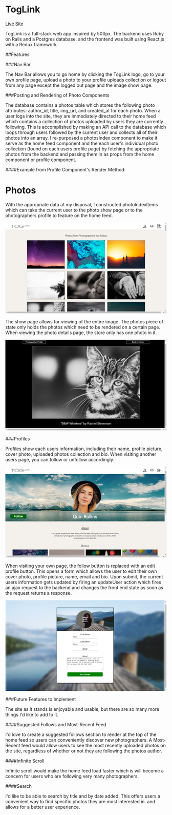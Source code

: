 # TogLink


[Live Site](www.toglink.com)

TogLink is a full-stack web app inspired by 500px. The backend uses Ruby on Rails and a Postgres database, and the frontend was built using React.js with a Redux framework.

##Features


###Nav Bar

The Nav Bar allows you to go home by clicking the TogLink logo, go to your own profile page, upload a photo to your profile uploads collection or logout from any page except the logged out page and the image show page.


###Posting and Rendering of Photo Components

The database contains a photos table which stores the following photo attributes: author_id, title, img_url, and created_at for each photo. When a user logs into the site, they are immediately directed to their home feed which contains a collection of photos uploaded by users they are currently following. This is accomplished by making an API call to the database which loops through users followed by the current user and collects all of their photos into an array. I re-purposed a photosIndex component to make it serve as the home feed component and the each user's individual photo collection (found on each users profile page) by fetching the appropriate photos from the backend and passing them in as props from the home component or profile component.

####Example from Profile Component's Render Method:

  </div>
    <h1>Photos</h1>
    <PhotosIndexContainer photos={this.props.user.photos || []} />
  </div>


 With the appropriate data at my disposal, I constructed photoIndexItems which can take the current user to the photo show page or to the photographers profile to feature on the home feed.

![homefeed][homefeed]

The show page allows for viewing of the entire image. The photos piece of state only holds the photos which need to be rendered on a certain page. When viewing the photo details page, the store only has one photo in it.

![show][show]

###Profiles

Profiles show each users information, including their name, profile picture, cover photo, uploaded photos collection and bio. When visiting another users page, you can follow or unfollow accordingly.

![profile][profile]

When visiting your own page, the follow button is replaced with an edit profile button.
This opens a form which allows the user to edit their own cover photo, profile picture, name, email and bio. Upon submit, the current users information gets updated by firing an updateUser action which fires an ajax request to the backend and changes the front end state as soon as the request returns a response.

![profile edit form][profileform]

###Future Features to Implement

The site as it stands is enjoyable and usable, but there are so many more things I'd like to add to it.

####Suggested Follows and Most-Recent Feed

  I'd love to create a suggested follows section to render at the top of the home feed so users can conveniently discover new photographers. A Most-Recent feed would allow users to see the most recently uploaded photos on the site, regardless of whether or not they are following the photos author.

####Infinite Scroll

  Infinite scroll would make the home feed load faster which is will become a concern for users who are following very many photographers.

####Search

I'd like to be able to search by title and by date added. This offers users a convenient way to find specific photos they are most interested in. and allows for a better user experience.


[homefeed]: ./docs/images/homefeed.png
[profile]: ./docs/images/profile.png
[profileform]: ./docs/images/profileform.png
[show]: ./docs/images/showCat.png
[uploadWidget]: ./docs/images/uploadWidget.png
[splash]: ./docs/images/splash.png
